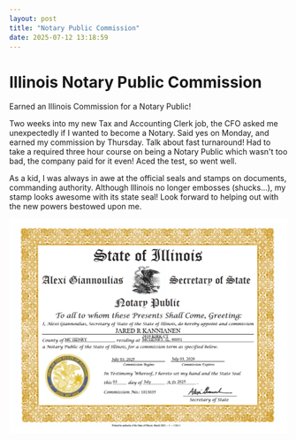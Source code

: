 ```yaml
---
layout: post
title: "Notary Public Commission"
date: 2025-07-12 13:18:59
---
```


# Illinois Notary Public Commission

Earned an Illinois Commission for a Notary Public!  

Two weeks into my new Tax and Accounting Clerk job, the CFO asked me unexpectedly if I wanted to become a Notary.  Said yes on Monday, and earned my commission by Thursday.  Talk about fast turnaround!  Had to take a required three hour course on being a Notary Public which wasn't too bad, the company paid for it even!  Aced the test, so went well.

As a kid, I was always in awe at the official seals and stamps on documents, commanding authority.  Although Illinois no longer embosses (shucks...), my stamp looks awesome with its state seal!  Look forward to helping out with the new powers bestowed upon me.


<img src="https://github.com/peacharonies/blog_site/blob/main/images/2025-07/notary_commission.png?raw=true">

